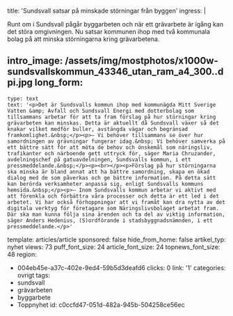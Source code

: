 title: 'Sundsvall satsar på minskade störningar från byggen'
ingress: |
  <p>Runt om i Sundsvall pågår byggarbeten och när ett grävarbete är igång kan det störa omgivningen. Nu satsar kommunen ihop med två kommunala bolag på att minska störningarna kring grävarbetena.
  </p>
  
intro_image: /assets/img/mostphotos/x1000w-sundsvallskommun_43346_utan_ram_a4_300..dpi.jpg
long_form:
  -
    type: text
    text: '<p>Det är Sundsvalls kommun ihop med kommunägda Mitt Sverige Vatten &amp; Avfall och Sundsvall Energi med dotterbolag som tillsammans arbetar för att ta fram förslag på hur störningar kring grävarbeten kan minskas. Detta är aktuellt då Sundsvall växer så det knakar vilket medför buller, avstängda vägar och begränsad framkomlighet.&nbsp;</p><p>– Vi behöver tillsammans se över hur samordningen av grävningar fungerar idag.&nbsp; Vi behöver samverka på ett bättre sätt för att möta de behov och önskemål som näringsliv, trafikanter och närboende gett uttryck för, säger Maria Chruzander, avdelningschef på gatuavdelningen, Sundsvalls kommun, i ett pressmeddelande.&nbsp;</p><p><br></p><p>Förslag på hur störningarna ska minska är bland annat att ha bättre samordning, skapa en ökad dialog med de som påverkas och ge bättre information. På detta sätt kan berörda verksamheter anpassa sig, enligt Sundsvalls kommuns hemsida.&nbsp;</p><p>– Inom Sundsvalls kommun arbetar vi aktivt med att förenkla och förbättra våra processer och detta är ett led i det arbetet. Vi har också förhoppningar att vi framåt kan dra nytta av det digitala verktyg för företagare som Näringslivsbolaget arbetat fram. Där ska man kunna följa sina ärenden och ta del av viktig information, säger Anders Hedenius, (S)ordförande i stadsbyggnadsnämnden, i ett pressmeddelande.</p>'
template: articles/article
sponsored: false
hide_from_home: false
artikel_typ: nyhet
views: 73
puff_font_size: 24
article_font_size: 24
topnews_font_size: 48
region:
  - 004eb45e-a37c-402e-9ed4-59b5d3deafd6
clicks: 0
link: '1'
categories: ovrigt
tags:
  - sundsvall
  - grävarbeten
  - byggarbete
  - Toppnyhet
id: c0ccfd47-051d-482a-945b-504258ce56ec
